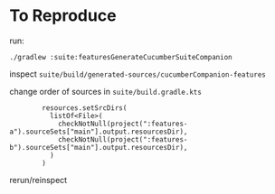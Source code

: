# To Reproduce

run:

```
./gradlew :suite:featuresGenerateCucumberSuiteCompanion
```

inspect `suite/build/generated-sources/cucumberCompanion-features`

change order of sources in `suite/build.gradle.kts`

```
        resources.setSrcDirs(
          listOf<File>(
            checkNotNull(project(":features-a").sourceSets["main"].output.resourcesDir),
            checkNotNull(project(":features-b").sourceSets["main"].output.resourcesDir),
          )
        )
```

rerun/reinspect
